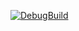 [![DebugBuild](https://github.com/nakanuma/TopDown-Shooting/actions/workflows/DebugBuild.yml/badge.svg)](https://github.com/nakanuma/TopDown-Shooting/actions/workflows/DebugBuild.yml)
